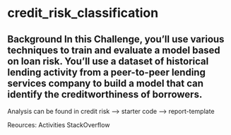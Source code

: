 # credit_risk_classification

Background
In this Challenge, you’ll use various techniques to train and evaluate a model based on loan risk. You’ll use a dataset of historical lending activity from a peer-to-peer lending services company to build a model that can identify the creditworthiness of borrowers.
----------------------------------------------------------------------------------------------------------------------------------------------------------------------------------------------------------------
Analysis can be found in credit risk --> starter code --> report-template



Reources:
Activities
StackOverflow
